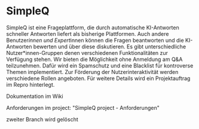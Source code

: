 # SimpleQ
SimpleQ ist eine Frageplattform, die durch automatische KI-Antworten schneller Antworten liefert als bisherige Plattformen. 
Auch andere Benutzer*innen und Expert*innen können die Fragen beantworten und die KI-Antworten bewerten und über diese diskutieren.
Es gibt unterschiedliche Nutzer*innen-Gruppen denen verschiedenen Funktionalitäten zur Verfügung stehen.
Wir bieten die Möglichkeit ohne Anmeldung am Q&A teilzunehmen. Dafür wird ein Spamschutz und eine Blacklist für kontroverse Themen implementiert.
Zur Förderung der Nutzerinteraktivität werden verschiedene Rollen angeboten.
Für weitere Details wird ein Projektauftrag im Repro hinterlegt.

Dokumentation im Wiki

Anforderungen im project: "SimpleQ project - Anforderungen"

zweiter Branch wird gelöscht
